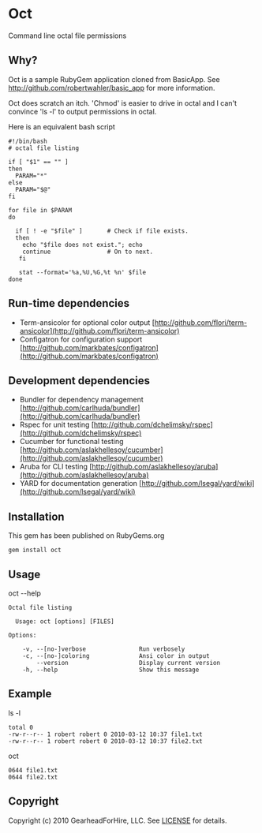 Oct
===

Command line octal file permissions


Why?
----

Oct is a sample RubyGem application cloned from BasicApp.
See <http://github.com/robertwahler/basic_app> for more information.

Oct does scratch an itch.  'Chmod' is easier to drive in octal and I can't 
convince 'ls -l' to output permissions in octal.

Here is an equivalent bash script

    #!/bin/bash
    # octal file listing

    if [ "$1" == "" ]
    then
      PARAM="*"
    else
      PARAM="$@"
    fi

    for file in $PARAM
    do

      if [ ! -e "$file" ]       # Check if file exists.
      then
        echo "$file does not exist."; echo
        continue                # On to next.
       fi

       stat --format='%a,%U,%G,%t %n' $file
    done 


Run-time dependencies 
---------------------

* Term-ansicolor for optional color output [http://github.com/flori/term-ansicolor](http://github.com/flori/term-ansicolor)
* Configatron for configuration support [http://github.com/markbates/configatron](http://github.com/markbates/configatron)


Development dependencies
------------------------

* Bundler for dependency management [http://github.com/carlhuda/bundler](http://github.com/carlhuda/bundler)
* Rspec for unit testing [http://github.com/dchelimsky/rspec](http://github.com/dchelimsky/rspec)
* Cucumber for functional testing [http://github.com/aslakhellesoy/cucumber](http://github.com/aslakhellesoy/cucumber)
* Aruba for CLI testing [http://github.com/aslakhellesoy/aruba](http://github.com/aslakhellesoy/aruba)
* YARD for documentation generation [http://github.com/lsegal/yard/wiki](http://github.com/lsegal/yard/wiki)


Installation
------------

This gem has been published on RubyGems.org 

    gem install oct


Usage
-----

oct --help

    Octal file listing

      Usage: oct [options] [FILES]

    Options:
     
        -v, --[no-]verbose               Run verbosely
        -c, --[no-]coloring              Ansi color in output
            --version                    Display current version
        -h, --help                       Show this message


Example
-------

ls -l

    total 0
    -rw-r--r-- 1 robert robert 0 2010-03-12 10:37 file1.txt
    -rw-r--r-- 1 robert robert 0 2010-03-12 10:37 file2.txt

oct

    0644 file1.txt
    0644 file2.txt


Copyright
---------

Copyright (c) 2010 GearheadForHire, LLC. See [LICENSE](LICENSE) for details.

